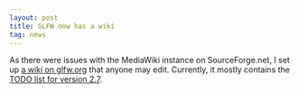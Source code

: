 ```yaml
---
layout: post
title: GLFW now has a wiki
tag: news
---
```


As there were issues with the MediaWiki instance on SourceForge.net, I set
up [a wiki on glfw.org](http://wiki.glfw.org/wiki/) that anyone
may edit.  Currently, it mostly contains the
[TODO list for version 2.7](http://wiki.glfw.org/wiki/TODO_for_GLFW_2.7).